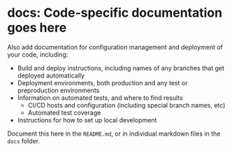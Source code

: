 # docs: Code-specific documentation goes here

Also add documentation for configuration management and deployment of your code, including:

- Build and deploy instructions, including names of any branches that get deployed automatically
- Deployment environments, both production and any test or preproduction environments
- Information on automated tests, and where to find results 
  - CI/CD hosts and configuration (including special branch names, etc)
  - Automated test coverage
- Instructions for how to set up local development

Document this here in the `README.md`, or in individual markdown files in the `docs` folder.

